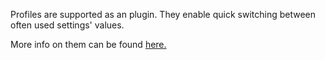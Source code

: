 Profiles are supported as an plugin. They enable quick switching between often used settings' values.

More info on them can be found [here.](https://github.com/koreader/koreader/pull/5079)